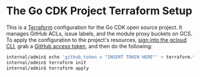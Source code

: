 # The Go CDK Project Terraform Setup

This is a [Terraform][] configuration for the Go CDK open source project. It
manages GitHub ACLs, issue labels, and the module proxy buckets on GCS. To apply
the configuration to the project's resources, [sign into the gcloud
CLI][gcloud auth login], grab a [GitHub access token][], and then do the
following:

```bash
internal/admin$ echo 'github_token = "INSERT TOKEN HERE"' > terraform.tfvars
internal/admin$ terraform init
internal/admin$ terraform apply
```

[gcloud auth login]: https://cloud.google.com/sdk/docs/authorizing#running_gcloud_auth_login
[GitHub access token]: https://github.com/settings/tokens/new?scopes=repo
[Terraform]: https://www.terraform.io/
